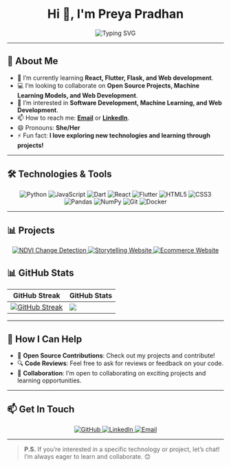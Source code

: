 <h1 align="center">Hi 👋, I'm Preya Pradhan</h1>

<div align="center">
  <img src="https://readme-typing-svg.demolab.com?font=Fira+Code&weight=500&size=24&duration=4000&pause=500&color=F7F7F7&background=091424&width=435&lines=Software+Development;Machine+Learning+Enthusiast;Open+Source+Contributor" alt="Typing SVG" />
</div>

---

## 🚀 About Me

- 🌱 I’m currently learning **React, Flutter, Flask, and Web development**.
- 💻 I’m looking to collaborate on **Open Source Projects, Machine Learning Models, and Web Development**.
- 🔭 I’m interested in **Software Development, Machine Learning, and Web Development**.
- 📫 How to reach me: **[Email](mailto:Preyapradhan2645@gmail.com)** or **[LinkedIn](https://www.linkedin.com/in/preya-pradhan-a15627263)**.
- 😄 Pronouns: **She/Her**
- ⚡ Fun fact: **I love exploring new technologies and learning through projects!**

---

## 🛠️ Technologies & Tools

<p align="center">
  <img src="https://img.shields.io/badge/Python-3776AB?style=for-the-badge&logo=python&logoColor=white" alt="Python" />
  <img src="https://img.shields.io/badge/JavaScript-F7DF1E?style=for-the-badge&logo=javascript&logoColor=black" alt="JavaScript" />
  <img src="https://img.shields.io/badge/Dart-0175C2?style=for-the-badge&logo=dart&logoColor=white" alt="Dart" />
  <img src="https://img.shields.io/badge/React-61DAFB?style=for-the-badge&logo=react&logoColor=black" alt="React" />
  <img src="https://img.shields.io/badge/Flutter-02569B?style=for-the-badge&logo=flutter&logoColor=white" alt="Flutter" />
  <img src="https://img.shields.io/badge/HTML5-E34F26?style=for-the-badge&logo=html5&logoColor=white" alt="HTML5" />
  <img src="https://img.shields.io/badge/CSS3-1572B6?style=for-the-badge&logo=css3&logoColor=white" alt="CSS3" />
  <img src="https://img.shields.io/badge/Pandas-150458?style=for-the-badge&logo=pandas&logoColor=white" alt="Pandas" />
  <img src="https://img.shields.io/badge/NumPy-013243?style=for-the-badge&logo=numpy&logoColor=white" alt="NumPy" />
  <img src="https://img.shields.io/badge/Git-F05032?style=for-the-badge&logo=git&logoColor=white" alt="Git" />
  <img src="https://img.shields.io/badge/Docker-2496ED?style=for-the-badge&logo=docker&logoColor=white" alt="Docker" />
</p>

---

## 📊 Projects

<p align="center">
  <a href="https://github.com/Preyapradhan/NDVI_Image_Processing">
    <img src="https://github-readme-stats.vercel.app/api/pin/?username=Preyapradhan&repo=NDVI_Image_Processing&theme=radical" alt="NDVI Change Detection" />
  </a>
  <a href="https://github.com/Preyapradhan/storytelling-website">
    <img src="https://github-readme-stats.vercel.app/api/pin/?username=Preyapradhan&repo=Storyteller_website&theme=radical" alt="Storytelling Website" />
  </a>
  <a href="https://github.com/Preyapradhan/e-commerce-website">
    <img src="https://github-readme-stats.vercel.app/api/pin/?username=Preyapradhan&repo=e-commerce-website&theme=radical" alt="Ecommerce Website" />
  </a>
</p>


## 📊 GitHub Stats

| GitHub Streak | GitHub Stats |
| ------------- | ------------ |
| [![GitHub Streak](https://streak-stats.demolab.com/?user=Preyapradhan&theme=radical)](https://git.io/streak-stats) | <picture> <source srcset="https://github-readme-stats.vercel.app/api?username=Preyapradhan&show_icons=true&theme=radical" media="(prefers-color-scheme: dark)" /> <source srcset="https://github-readme-stats.vercel.app/api?username=Preyapradhan&show_icons=true" media="(prefers-color-scheme: light), (prefers-color-scheme: no-preference)" /> <img src="https://github-readme-stats.vercel.app/api?username=Preyapradhan&show_icons=true" /> </picture> |

---

## 🌟 How I Can Help
- 🤝 **Open Source Contributions**: Check out my projects and contribute!
- 🔍 **Code Reviews**: Feel free to ask for reviews or feedback on your code.
- 🤝 **Collaboration**: I’m open to collaborating on exciting projects and learning opportunities.

---

## 📫 Get In Touch

<p align="center">
  <a href="https://github.com/Preyapradhan" target="_blank">
    <img src="https://img.shields.io/badge/GitHub-181717?style=for-the-badge&logo=github&logoColor=white" alt="GitHub" />
  </a>
  <a href="https://www.linkedin.com/in/preya-pradhan-a15627263" target="_blank">
    <img src="https://img.shields.io/badge/LinkedIn-0077B5?style=for-the-badge&logo=linkedin&logoColor=white" alt="LinkedIn" />
  </a>
  <a href="mailto:Preyapradhan2645@gmail.com">
    <img src="https://img.shields.io/badge/Email-D14836?style=for-the-badge&logo=gmail&logoColor=white" alt="Email" />
  </a>
</p>

---

> **P.S.** If you’re interested in a specific technology or project, let’s chat! I’m always eager to learn and collaborate. 😊
